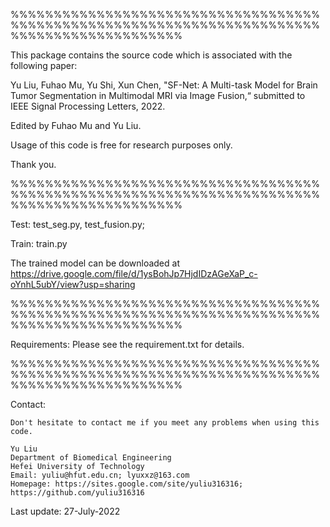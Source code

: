 %%%%%%%%%%%%%%%%%%%%%%%%%%%%%%%%%%%%%%%%%%%%%%%%%%%%%%%%%%%%%%%%%%%%%%%%%%%%%%%%%%%%%%%%%%%%

This package contains the source code which is associated with the following paper:


Yu Liu, Fuhao Mu, Yu Shi, Xun Chen, "SF-Net: A Multi-task Model for Brain Tumor Segmentation in Multimodal MRI via Image Fusion,“ submitted to IEEE Signal Processing Letters, 2022.

Edited by Fuhao Mu and Yu Liu.   

Usage of this code is free for research purposes only. 

Thank you.

%%%%%%%%%%%%%%%%%%%%%%%%%%%%%%%%%%%%%%%%%%%%%%%%%%%%%%%%%%%%%%%%%%%%%%%%%%%%%%%%%%%%%%%%%%%%

Test: test_seg.py, test_fusion.py;

Train: train.py

The trained model can be downloaded at https://drive.google.com/file/d/1ysBohJp7HjdIDzAGeXaP_c-oYnhL5ubY/view?usp=sharing

%%%%%%%%%%%%%%%%%%%%%%%%%%%%%%%%%%%%%%%%%%%%%%%%%%%%%%%%%%%%%%%%%%%%%%%%%%%%%%%%%%%%%%%%%%%%

Requirements:
Please see the requirement.txt for details.

%%%%%%%%%%%%%%%%%%%%%%%%%%%%%%%%%%%%%%%%%%%%%%%%%%%%%%%%%%%%%%%%%%%%%%%%%%%%%%%%%%%%%%%%%%%%

Contact:

    Don't hesitate to contact me if you meet any problems when using this code.

    Yu Liu
    Department of Biomedical Engineering
    Hefei University of Technology                                                            
    Email: yuliu@hfut.edu.cn; lyuxxz@163.com
    Homepage: https://sites.google.com/site/yuliu316316; https://github.com/yuliu316316


Last update: 27-July-2022

